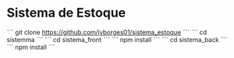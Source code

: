 # Sistema de Estoque
ˋˋˋ
git clone https://github.com/jvborges01/sistema_estoque
ˋˋˋ
ˋˋˋ
cd sistemma
ˋˋˋ
ˋˋˋ
cd sistema_front
ˋˋˋ
ˋˋˋ
npm install
ˋˋˋ
ˋˋˋ
cd sistema_back
ˋˋˋ
ˋˋˋ
npm install
ˋˋˋ
